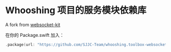 # Whooshing 项目的服务模块依赖库

A fork from [websocket-kit](https://github.com/vapor/websocket-kit)

在你的 Package.swift 加入：

``` swift
.package(url: "https://github.com/SJJC-Team/whooshing.toolbox-websocket.git", .upToNextMajor(from: "1.0.0"))
```
